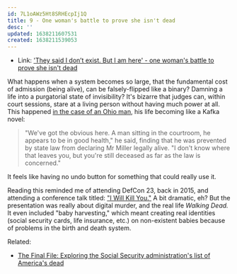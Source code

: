 ```yaml
---
id: 7L1oAWz5Ht8SRHEcpIj1Q
title: 9 - One woman's battle to prove she isn't dead
desc: ''
updated: 1638211607531
created: 1638211539053
---
```


- Link: ['They said I don’t exist. But I am here' - one woman's battle to prove she isn't dead](https://www.theguardian.com/lifeandstyle/2021/jul/03/they-said-i-dont-exist-but-i-am-here-one-womans-battle-to-prove-she-isnt-dead)

What happens when a system becomes so large, that the fundamental cost of admission (being alive), can be falsely-flipped like a binary? Damning a life into a purgatorial state of invisibility? It's bizarre that judges can, within court sessions, stare at a living person without having much power at all. This happened [in the case of an Ohio man](https://www.bbc.com/news/world-us-canada-24486718), his life becoming like a Kafka novel:

> "We've got the obvious here. A man sitting in the courtroom, he appears to be in good health," he said, finding that he was prevented by state law from declaring Mr Miller legally alive. "I don't know where that leaves you, but you're still deceased as far as the law is concerned."

It feels like having no undo button for something that could really use it.

Reading this reminded me of attending DefCon 23, back in 2015, and attending a conference talk titled: ["I Will Kill You."](https://www.youtube.com/watch?v=9FdHq3WfJgs) A bit dramatic, eh? But the presentation was really about digital murder, and the real life _Walking Dead._ It even included "baby harvesting," which meant creating real identities (social security cards, life insurance, etc.) on non-existent babies because of problems in the birth and death system.

Related:
- [The Final File: Exploring the Social Security administration's list of America's dead](https://newrepublic.com/article/122456/final-file)
